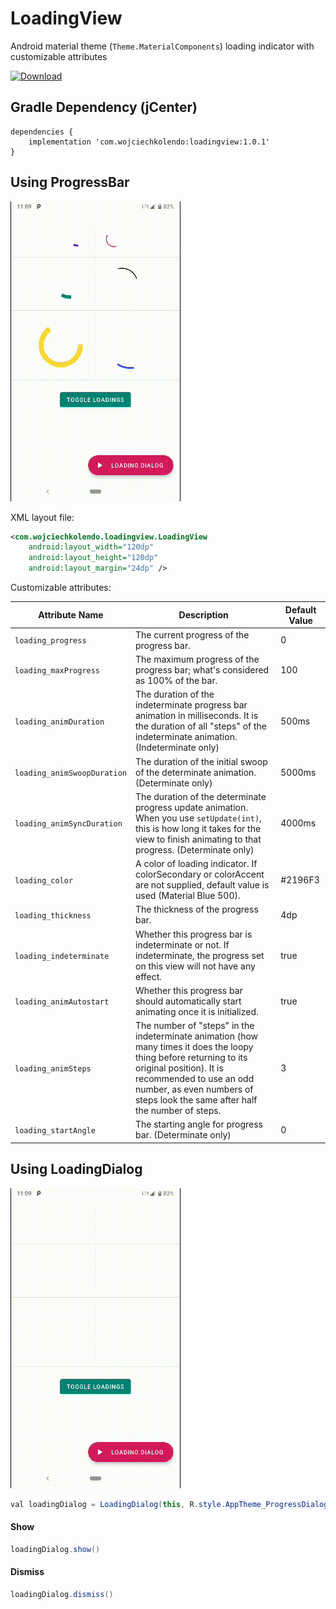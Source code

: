 # LoadingView

Android material theme (`Theme.MaterialComponents`) loading indicator with customizable attributes

[ ![Download](https://api.bintray.com/packages/wojciechkolendo/maven/LoadingView/images/download.svg) ](https://bintray.com/wojciechkolendo/maven/LoadingView/_latestVersion)

## Gradle Dependency (jCenter)

```Gradle
dependencies {
    implementation 'com.wojciechkolendo:loadingview:1.0.1'
}
```

## Using ProgressBar

![](assets/device-2019-03-13-110925.gif)

XML layout file:

```xml
<com.wojciechkolendo.loadingview.LoadingView
	android:layout_width="120dp"
	android:layout_height="120dp"
	android:layout_margin="24dp" />
```


Customizable attributes:

Attribute Name         |Description                                                                                                 |Default Value
-----------------------|------------------------------------------------------------------------------------------------------------|-------------
`loading_progress`         |The current progress of the progress bar.                               |0
`loading_maxProgress`  |The maximum progress of the progress bar; what's considered as 100% of the bar.                |100
`loading_animDuration`       |The duration of the indeterminate progress bar animation in milliseconds. It is the duration of all "steps" of the indeterminate animation. (Indeterminate only)   |500ms
`loading_animSwoopDuration`       |The duration of the initial swoop of the determinate animation. (Determinate only)    |5000ms
`loading_animSyncDuration`|The duration of the determinate progress update animation. When you use `setUpdate(int)`, this is how long it takes for the view to finish animating to that progress. (Determinate only)                                         |4000ms
`loading_color`     |A color of loading indicator. If colorSecondary or colorAccent are not supplied, default value is used (Material Blue 500). |#2196F3
`loading_thickness`     |The thickness of the progress bar. |4dp
`loading_indeterminate`     |Whether this progress bar is indeterminate or not. If indeterminate, the progress set on this view will not have any effect. |true
`loading_animAutostart`     |Whether this progress bar should automatically start animating once it is initialized. |true
`loading_animSteps`     |The number of "steps" in the indeterminate animation (how many times it does the loopy thing before returning to its original position). It is recommended to use an odd number, as even numbers of steps look the same after half the number of steps. |3
`loading_startAngle`     |The starting angle for progress bar. (Determinate only) |0


## Using LoadingDialog

![](assets/device-2019-03-13-111005.gif)

```java
val loadingDialog = LoadingDialog(this, R.style.AppTheme_ProgressDialog)
```
#### Show
```java
loadingDialog.show()
```
#### Dismiss
```java
loadingDialog.dismiss()
```

